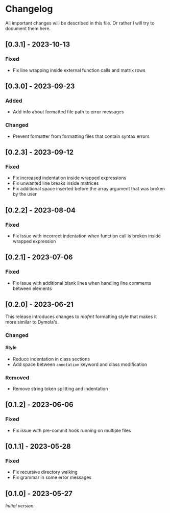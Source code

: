 # Changelog

All important changes will be described in this file. Or rather I will
try to document them here.

## [0.3.1] - 2023-10-13

### Fixed

- Fix line wrapping inside external function calls and matrix rows

## [0.3.0] - 2023-09-23

### Added

- Add info about formatted file path to error messages

### Changed

- Prevent formatter from formatting files that contain syntax errors

## [0.2.3] - 2023-09-12

### Fixed

- Fix increased indentation inside wrapped expressions
- Fix unwanted line breaks inside matrices
- Fix additional space inserted before the array argument that was
  broken by the user

## [0.2.2] - 2023-08-04

### Fixed

- Fix issue with incorrect indentation when function call is broken
  inside wrapped expression

## [0.2.1] - 2023-07-06

### Fixed

- Fix issue with additional blank lines when handling line comments
  between elements

## [0.2.0] - 2023-06-21

This release introduces changes to *mofmt* formatting style that makes
it more similar to Dymola's.

### Changed

#### Style

- Reduce indentation in class sections
- Add space between `annotation` keyword and class modification

### Removed

- Remove string token splitting and indentation

## [0.1.2] - 2023-06-06

### Fixed

- Fix issue with pre-commit hook running on multiple files

## [0.1.1] - 2023-05-28

### Fixed

- Fix recursive directory walking
- Fix grammar in some error messages

## [0.1.0] - 2023-05-27

_Initial version._
